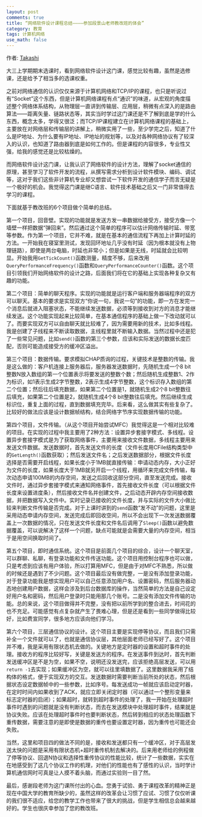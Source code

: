```yaml
---
layout: post
comments: true
title: “网络软件设计课程总结————参加段景山老师教改班的体会”
category: 教育
tags: 计算机网络
use_math: false
---
```


作者: [Takashi](http://mioopoi.github.io/about.html)

大三上学期期末选课时，看到网络软件设计这门课，感觉比较有趣，虽然是选修课，还是给予了相当多的选课权重。

之前对网络通信的认识仅仅来源于计算机网络和TCP/IP的课程，也只是听说过有“Socket”这个东西，但是计算机网络课程有点“通识”的味道，从宏观的角度描述整个网络体系结构，从物理层一直讲到传输层、应用层，稍微有点深入的是路由算法——距离矢量、链路状态等，其实当时学过这门课还是不了解到底是学的什么东西，概念太多，学得又很泛；而TCP/IP课程建立在计算机网络课程的基础上，主要放在对网络层和传输层的讲解上，稍微实用了一些，至少学完之后，知道了什么是IP地址、为什么要有IP地址、IP地址的规划等，以及对各种网络协议有了较深入的认识，也知道了路由器到底是如何工作的。但是课程的内容很多，专业性又强，给我的感觉还是比较枯燥的。

而网络软件设计这门课，让我认识了网络软件的设计方法，理解了socket通信的原理，甚至学习了软件开发的流程，从撰写需求分析到设计软件模块、编码、调试等，这对于我们这些非计算机专业却又想尝试一下软件开发的通信学子而言无疑是一个极好的机会。我觉得这门课是继C语言、软件技术基础之后又一门非常值得去学习的课程。

下面就基于教改班的6个项目做个简单的总结。

第一个项目，回音壁。实现的功能就是发送方发一串数据给接受方，接受方像一个墙壁一样把数据“弹回来”。然后通过这个简单的程序可以估计网络传输时延、带宽等参数。作为第一个项目，它并不难，就是在基本的通信流程下再加上计算时延的方法。一开始我在寝室里测试，发现回环地址几乎没有时延（因为根本就没有上物理链路），即使是两台电脑，时延也非常小；但是如果是无线，时延就会比较明显。开始我用`GetTickCount()`函数测量，精度不够，后来改用`QueryPerformanceFrequency()`函数和`QueryPerformanceCounter()`函数。这个项目引领我们开始网络软件的设计之路，后面我们将在它的基础上实现各种复杂又有趣的功能。

第二个项目：简单的聊天程序。实现的功能就是运行客户端和服务器端程序的双方可以聊天。基本的要求是实现双方“你说一句，我说一句”的功能，即一方在发完一个消息后就进入阻塞状态，不能继续发送数据，必须等到接收到对方的消息才能继续发送。这个功能实现起来比较简单，在基本通信程序的基础上做一下改动就可以了。而要实现双方可以自由聊天就比较难了，因为需要用新的技术，比如多线程。我是创建了子线程来不断读取数据，主线程里就不断输入数据。当然过程中还是犯了一些常见问题，比如`send()`函数的第三个参数，应该和实际发送的数据长度匹配，否则可能造成接受方的缓冲区溢出。

第三个项目：数据传输。要求模拟CHAP质询的过程，关键技术是整数的传输。我是这么做的：客户机连接上服务器后，服务器发送数据时，先随机生成一个8 bit整数N放入数组的第一个位置表示将要发送的整数个数；然后随机生成整数1、2作为标识，如1表示生成2字节整数，2表示生成4字节整数，这个标识存入数组的第二个位置；然后往后填充数据，如果第二个位置是1，就随机生成2个8 bit整数往后填充，如果第二个位置是2，就随机生成4个8 bit整数往后填充。然后继续生成标识位，重复上面的过程，直到数据填充完毕。后来看，这么做其实有些复杂了。比较好的做法应该是设计数据帧结构，结合网络字节序实现数据传输的功能。

第四个项目，文件传输。（从这个项目开始尝试MFC）我觉得这是一个相对比较难的项目。在实现的过程中我主要用了2种方法：设置异步套接字模式、多线程。设置异步套接字模式是为了获取网络事件，主要用来接收文件数据，多线程主要用来发送文件数据。发送数据时，首先发送文件的长度（文件长度用CFile结构类型中的`GetLength()`函数获取）；然后发送文件名；之后发送数据部分，根据文件长度选择是否需要开启线程，如果长度小于1MB就直接传输：申请动态内存，大小正好为文件的长度，如果长度大于1MB就另开启一个线程，用循环来完成文件传输，每次动态申请100MB的内存空间，发送之后回收这部分空间，直至发送完成。接收文件时，通过异步套接字模式来通知网络事件，首先接收文件长度（可以根据文件长度来设置进度条），然后接收文件名并创建文件，之后动态开辟内存空间接收数据，并把数据写入文件中。实时记录已接收的文件长度，并与实际的文件大小做比较来判断文件传输是否完成。对于上课时讲到的`send`函数“发不动”的问题，这里是采用动态申请内存空间，发送完成后即回收空间，所以不会出现下一次发送数据覆盖上一次数据的情况，只在发送文件长度和文件名后调用了`Sleep()`函数以避免数据覆盖，可以说解决了这样一个问题，缺点可能就是会需要大量的内存空间，相当于是用空间换取时间了。

第五个项目，即时通信系统。这个项目是前面几个项目的综合，设计一个聊天室，可以群聊、私聊，有登录功能和文件传送功能。这个项目用控制台程序也可以做，只是考虑到应该有用户体验，所以打算用MFC，但是由于对MFC不熟悉，所以做的时候还是遇到了不少问题。这个项目最后没有做完整，一是没有添加登录功能，对于登录功能我是想实现用户可以自己任意添加用户名、设置密码，然后服务器动态地创建用户数据，这样会涉及到后台数据库的操作，当然简单的方法是自己设定好用户名和密码，然后用户登录时只能用那几个账号。二是没有添加文件传输的功能。总的来说，这个项目做得并不完整，没有把以前所学到的整合进去，时间花的也不充足。可能感觉有点复杂就产生了畏难心理，但是还是看到一些同学做得比较好，比如费宣同学，很多地方应该向他们学习。

第六个项目，三层通信协议的设计。这个项目主要是实现停等协议，而且我们只需补全一个文件就可以了，也就是通信协议层，其他层面老师已经写好了。这个项目并不难，我是采用有限状态机去做的。关键地方是定时器的设置和超时事件的处理。接收方的程序比较好写，关键是发送方的程序。在发送事件到达时，首先判断发送缓冲区是不是为空，如果不空，说明还没发送完，应该拒绝高层发送，可以用`return -1`去实现；如果缓冲区为空，就可以往里填数据了。这里数据我采用了结构体的格式，便于实现双方的交互。发送数据时需要判断当前所处的状态，然后根据状态设定数据帧中的一些参数，比如序号。每发送成功一帧就应该启动定时器，在定时时间内如果收到了ACK，就应立即关闭定时器（可以通过一个整形变量来标志定时器的启闭）；如果超时，就转到超时事件的处理了，我一开始在处理超时事件时遇到的问题就是没有判断状态，而去在发送模块中处理超时事件，结果就是协议失败。应该在处理超时事件时也要判断状态，然后转到相应的状态处理函数下重传数据，需要注意的是即使是数据的重传也要设置定时器，因为重传也可能还会失败。

当然，这里和项目四的做法不同的是，接收和发送都只有一个缓冲区，对于高层发送太快的问题是采用有限状态机+超时重传机制去解决的。后来用老师给的例程做了停等协议、回退N协议和选择性重传协议的性能比较，统计了一些数据，实实在在地感受到了这几个协议工作的机理，对他们的性能也有了感性的认识，当时学计算机通信网时可真是让人摸不着头脑，而通过实验则一目了然。

最后，感谢段老师为这门课所付出的心血。您勇于试验、勇于课程改革的精神正是现在中国大学的教育所缺少的，虽然这样的改革会让习惯了应试、习惯了仅仅听课的我们很不适应，给您的教学工作也带来了很大的挑战，但是学生相信总会越来越好的。学生也很庆幸参加了您的教改班。
